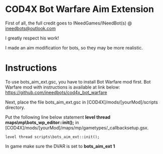 # COD4X Bot Warfare Aim Extension

First of all, the full credit goes to INeedGames/INeedBot(s) @ ineedbots@outlook.com

I greatly respect his work! 

I made an aim modification for bots, so they may be more realistic.

# Instructions

To use bots_aim_ext.gsc, you have to install Bot Warfare mod first.
Bot Warfare mod with instructions is available at link below:
https://github.com/ineedbots/cod4x_bot_warfare

Next, place the file bots_aim_ext.gsc in [COD4X]/mods/[yourMod]/scripts directory.

Put the following line below statement **level thread maps\mp\bots\_wp_editor::init();** in [COD4X]/mods/[yourMod]/maps/mp/gametypes/_callbacksetup.gsx. 

`level thread scripts\bots_aim_ext::init();`

In game make sure the DVAR is set to **bots_aim_ext 1**
